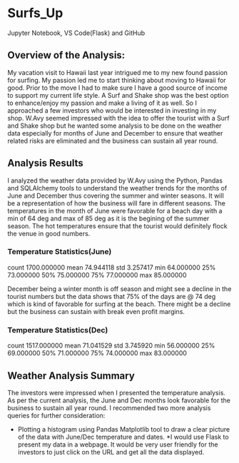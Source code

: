 # Surfs_Up
Jupyter Notebook, VS Code(Flask) and GitHub
## Overview of the Analysis:

My vacation visit to Hawaii last year intrigued me to my new found passion for surfing. My passion led me to start thinking about moving to Hawaii for good. Prior to the move I had to make sure I have a good source of income to support my current life style.  A Surf and Shake shop was the best option to enhance/enjoy my passion and make a living of it as well. So I approached a few investors who would be interested in investing in my shop. W.Avy seemed impressed with the idea to offer the tourist with a Surf and Shake shop but he wanted some analysis to be done on the weather data especially for months of June and December to ensure that weather related risks are eliminated and the business can sustain all year round.

## Analysis Results
I analyzed the weather data provided by W.Avy using the Python, Pandas and SQLAlchemy tools to understand the weather trends for the months of June and December thus covering the summer and winter seasons. It will be a representation of how the business will fare in different seasons.
The temperatures in the month of June were favorable for a beach day with a min of 64 deg and max of 85 deg as it is the begining of the summer season. The hot temperatures ensure that the tourist would definitely flock the venue in good numbers. 

### Temperature Statistics(June)

count	1700.000000
mean	74.944118
std	3.257417
min	64.000000
25%	73.000000
50%	75.000000
75%	77.000000
max	85.000000

December being a winter month is off season and might see a decline in the tourist numbers but the data shows that 75% of the days are @ 74 deg which is kind of favorable for surfing at the beach. There might be a decline but the business can sustain with break even profit margins.

### Temperature Statistics(Dec)
count	1517.000000
mean	71.041529
std	3.745920
min	56.000000
25%	69.000000
50%	71.000000
75%	74.000000
max	83.000000

## Weather Analysis Summary

The investors were impressed when I presented the temperature analysis. As per the current analysis, the June and Dec months look favorable for the business to sustain all year round.
I recommended two more analysis queries for further consideration:
* Plotting a histogram using Pandas Matplotlib tool  to draw a clear picture of the data with June/Dec temperature and dates.
*I would use Flask to present my data in a webpage. It would be very user friendly for the investors to  just click on the URL and get all the data displayed.
